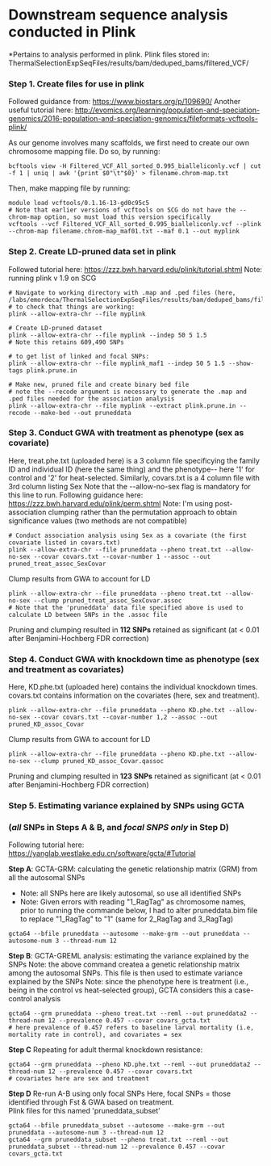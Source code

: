 # Downstream sequence analysis conducted in Plink
*Pertains to analysis performed in plink.
Plink files stored in: ThermalSelectionExpSeqFiles/results/bam/deduped_bams/filtered_VCF/


### Step 1. Create files for use in plink 
Followed guidance from: https://www.biostars.org/p/109690/ 
Another useful tutorial here: http://evomics.org/learning/population-and-speciation-genomics/2016-population-and-speciation-genomics/fileformats-vcftools-plink/

As our genome involves many scaffolds, we first need to create our own chromosome mapping file. Do so, by running:
```
bcftools view -H Filtered_VCF_All_sorted_0.995_bialleliconly.vcf | cut -f 1 | uniq | awk '{print $0"\t"$0}' > filename.chrom-map.txt
```
Then, make mapping file by running:
```
module load vcftools/0.1.16-13-gd0c95c5
# Note that earlier versions of vcftools on SCG do not have the --chrom-map option, so must load this version specifically
vcftools --vcf Filtered_VCF_All_sorted_0.995_bialleliconly.vcf --plink --chrom-map filename.chrom-map_maf01.txt --maf 0.1 --out myplink
```

### Step 2. Create LD-pruned data set in plink 
Followed tutorial here: https://zzz.bwh.harvard.edu/plink/tutorial.shtml
Note: running plink v 1.9 on SCG 

```
# Navigate to working directory with .map and .ped files (here, /labs/emordeca/ThermalSelectionExpSeqFiles/results/bam/deduped_bams/filtered_VCF)
# to check that things are working:
plink --allow-extra-chr --file myplink

# Create LD-pruned dataset
plink --allow-extra-chr --file myplink --indep 50 5 1.5
# Note this retains 609,490 SNPs

# to get list of linked and focal SNPs:
plink --allow-extra-chr --file myplink_maf1 --indep 50 5 1.5 --show-tags plink.prune.in

# Make new, pruned file and create binary bed file
# note the --recode argument is necessary to generate the .map and .ped files needed for the association analysis
plink --allow-extra-chr --file myplink --extract plink.prune.in --recode --make-bed --out pruneddata
```

### Step 3. Conduct GWA with treatment as phenotype (sex as covariate)
Here, treat.phe.txt (uploaded here) is a 3 column file specificying the family ID and individual ID (here the same thing) and the phenotype-- here '1' for control and '2' for heat-selected. Similarly, covars.txt is a 4 column file with 3rd column listing Sex
Note that the --allow-no-sex flag is mandatory for this line to run.
Following guidance here: https://zzz.bwh.harvard.edu/plink/perm.shtml
Note: I'm using post-association clumping rather than the permutation approach to obtain significance values (two methods are not compatible)

```
# Conduct association analysis using Sex as a covariate (the first covariate listed in covars.txt)
plink --allow-extra-chr --file pruneddata --pheno treat.txt --allow-no-sex --covar covars.txt --covar-number 1 --assoc --out pruned_treat_assoc_SexCovar
```

Clump results from GWA to account for LD
```
plink --allow-extra-chr --file pruneddata --pheno treat.txt --allow-no-sex --clump pruned_treat_assoc_SexCovar.assoc
# Note that the 'pruneddata' data file specified above is used to calculate LD between SNPs in the .assoc file
```

Pruning and clumping resulted in **112 SNPs** retained as significant (at < 0.01 after Benjamini-Hochberg FDR correction)

### Step 4. Conduct GWA with knockdown time as phenotype (sex and treatment as covariates)
Here, KD.phe.txt (uploaded here) contains the individual knockdown times. covars.txt contains information on the covariates (here, sex and treatment).

```
plink --allow-extra-chr --file pruneddata --pheno KD.phe.txt --allow-no-sex --covar covars.txt --covar-number 1,2 --assoc --out pruned_KD_assoc_Covar

```

Clump results from GWA to account for LD
```
plink --allow-extra-chr --file pruneddata --pheno KD.phe.txt --allow-no-sex --clump pruned_KD_assoc_Covar.qassoc
```
Pruning and clumping resulted in **123 SNPs** retained as significant (at < 0.01 after Benjamini-Hochberg FDR correction)

### Step 5. Estimating variance explained by SNPs using GCTA
### (*all* SNPs in Steps A & B, and *focal SNPS only* in Step D)

Following tutorial here: https://yanglab.westlake.edu.cn/software/gcta/#Tutorial

**Step A**: GCTA-GRM: calculating the genetic relationship matrix (GRM) from all the autosomal SNPs
- Note: all SNPs here are likely autosomal, so use all identified SNPs  
- Note: Given errors with reading "1_RagTag" as chromosome names, prior to running the commande below, I had to alter pruneddata.bim file to replace "1_RagTag" to "1" (same for 2_RagTag and 3_RagTag)
```
gcta64 --bfile pruneddata --autosome --make-grm --out pruneddata --autosome-num 3 --thread-num 12
```

**Step B**: GCTA-GREML analysis: estimating the variance explained by the SNPs
Note: the above command createa a genetic relationship matrix among the autosomal SNPs. This file is then used to estimate variance explained by the SNPs
Note: since the phenotype here is treatment (i.e., being in the control vs heat-selected group), GCTA considers this a case-control analysis 
```
gcta64 --grm pruneddata --pheno treat.txt --reml --out pruneddata2 --thread-num 12 --prevalence 0.457 --covar covars_gcta.txt
# here prevalence of 0.457 refers to baseline larval mortality (i.e, mortality rate in control), and covariates = sex
```

**Step C** Repeating for adult thermal knockdown resistance:
```
gcta64 --grm pruneddata --pheno KD.phe.txt --reml --out pruneddata2 --thread-num 12 --prevalence 0.457 --covar covars.txt
# covariates here are sex and treatment
```

**Step D** Re-run A-B using only focal SNPs
Here, focal SNPs = those identified through Fst & GWA based on treatment.  
Plink files for this named 'pruneddata_subset'
```
gcta64 --bfile pruneddata_subset --autosome --make-grm --out pruneddata --autosome-num 3 --thread-num 12
gcta64 --grm pruneddata_subset --pheno treat.txt --reml --out pruneddata_subset --thread-num 12 --prevalence 0.457 --covar covars_gcta.txt
```




